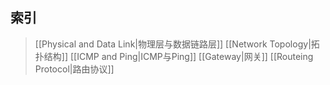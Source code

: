 ## 索引
 
> [[Physical and Data Link|物理层与数据链路层]]
> [[Network Topology|拓扑结构]]
> [[ICMP and Ping|ICMP与Ping]]
> [[Gateway|网关]]
> [[Routeing Protocol|路由协议]]
